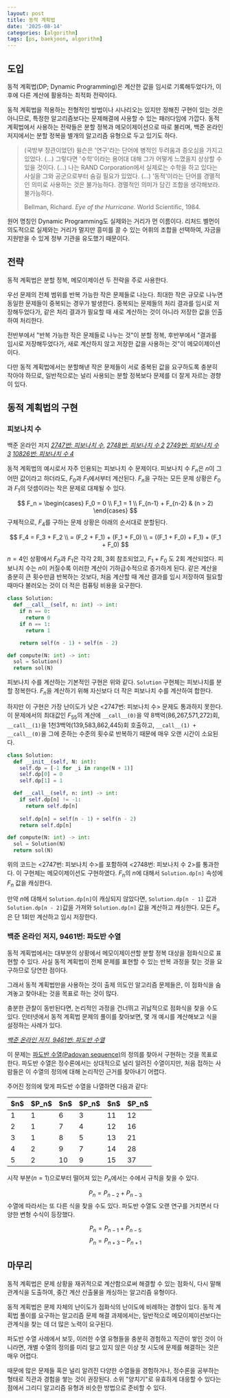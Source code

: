 ```yaml
---
layout: post
title: 동적 계획법
date: '2025-08-14'
categories: [algorithm]
tags: [ps, baekjoon, algorithm]
---
```


## 도입
동적 계획법(DP; Dynamic Programming)은 계산한 값을 임시로 기록해두었다가, 이후에 다른 계산에 활용하는 최적화 전략이다.

동적 계획법을 적용하는 전형적인 방법이나 시나리오는 있지만 정해진 구현이 있는 것은 아니므로, 특정한 알고리즘보다는 문제해결에 사용할 수 있는 패러다임에 가깝다. 동적 계획법에서 사용하는 전략들은 분할 정복과 메모이제이션으로 따로 불리며, 백준 온라인 저지에서는 분할 정복을 별개의 알고리즘 유형으로 두고 있기도 하다.

> (국방부 장관이었던) 윌슨은 '연구'라는 단어에 병적인 두려움과 증오심을 가지고 있었다. (...) 그렇다면 '수학'이라는 용어대 대해 그가 어떻게 느꼈을지 상상할 수 있을 것이다. (...) 나는 RAND Corporation에서 실제로는 수학을 하고 있다는 사실을 그와 공군으로부터 숨길 필요가 있었다. (...) '동적'이라는 단어를 경멸적인 의미로 사용하는 것은 불가능하다. 경멸적인 의미가 담긴 조합을 생각해보라. 불가능하다.
> 
> Bellman, Richard. _Eye of the Hurricane_. World Scientific, 1984.

원어 명칭인 Dynamic Programming도 실제와는 거리가 먼 이름이다. 리처드 벨먼이 의도적으로 실제와는 거리가 멀지만 흥미를 끌 수 있는 어휘의 조합을 선택하여, 자금을 지원받을 수 있게 정부 기관을 유도했기 때문이다.

## 전략
동적 계획법은 분할 정복, 메모이제이션 두 전략을 주로 사용한다.

우선 문제의 전체 범위를 반복 가능한 작은 문제들로 나눈다. 최대한 작은 규모로 나누면 동일한 문제들이 중복되는 경우가 발생한다. 중복되는 문제들의 처리 결과를 임시로 저장해두었다가, 같은 처리 결과가 필요할 때 새로 계산하는 것이 아니라 저장한 값을 인출하여 처리한다.

전반부에서 "반복 가능한 작은 문제들로 나누는 것"이 분할 정복, 후반부에서 "결과를 임시로 저장해두었다가, 새로 계산하지 않고 저장한 값을 사용하는 것"이 메모이제이션이다.

다만 동적 계획법에서는 분할해낸 작은 문제들이 서로 중복된 값을 요구하도록 충분히 작아야 하므로, 일반적으로는 널리 사용되는 분할 정복보다 문제를 더 잘게 자르는 경향이 있다.

## 동적 계획법의 구현
### 피보나치 수
백준 온라인 저지 _[2747번: 피보나치 수](https://www.acmicpc.net/problem/2747)_, _[2748번: 피보나치 수 2](https://www.acmicpc.net/problem/2748)_ _[2749번: 피보나치 수 3](https://www.acmicpc.net/problem/2749)_ _[10826번: 피보나치 수 4](https://www.acmicpc.net/problem/10826)_

동적 계획법의 예시로서 자주 인용되는 피보나치 수 문제이다. 피보나치 수 $F_n$은 $n$이 그 어떤 값이라고 하더라도, $F_0$과 $F_1$에서부터 계산된다. $F_n$을 구하는 모든 문제 상황은 $F_0$과 $F_1$의 덧셈이라는 작은 문제로 대체될 수 있다.

$$
F_n = \begin{cases}
F_0 = 0 \\
F_1 = 1 \\
F_{n-1} + F_{n-2} & (n > 2)
\end{cases}
$$
구체적으로, $F_4$를 구하는 문제 상황은 아래의 순서대로 분할된다.

$$
F_4 = F_3 + F_2 \\
= (F_2 + F_1) + (F_1 + F_0) \\
= ((F_1 + F_0) + F_1) + (F_1 + F_0)
$$

$n=4$인 상황에서 $F_0$과 $F_1$은 각각 2회, 3회 참조되었고, $F_1 + F_0$ 도 2회 계산되었다. 피보나치 수는 $n$이 커질수록 이러한 계산이 기하급수적으로 증가하게 된다. 같은 계산을 충분히 큰 횟수만큼 반복하는 것보다, 처음 계산할 때 계산 결과를 임시 저장하여 필요할 때마다 불러오는 것이 더 적은 컴퓨팅 비용을 요구한다.

```python
class Solution:
  def __call__(self, n: int) -> int:
    if n == 0:
      return 0
    if n == 1:
      return 1

    return self(n - 1) + self(n - 2)

def compute(N: int) -> int:
  sol = Solution()
  return sol(N)
```

피보나치 수를 계산하는 기본적인 구현은 위와 같다. `Solution` 구현체는 피보나치를 분할 정복한다. $F_n$을 계산하기 위해 자신보다 더 작은 피보나치 수를 계산하여 합한다.

하지만 이 구현은 가장 난이도가 낮은 &lt;2747번: 피보나치 수&gt; 문제도 통과하지 못한다. 이 문제에서의 최대값인 $F_{55}$의 계산에 `__call__(0)`을 약 8백억(86,267,571,272)회, `__call__(1)`을 1천3백억(139,583,862,445)회 호출하고, `__call__(1) + __call__(0)`을 그에 준하는 수준의 횟수로 반복하기 때문에 매우 오랜 시간이 소요된다.

```python
class Solution:
  def __init__(self, N: int):
    self.dp = [-1 for _i in range(N + 1)]
    self.dp[0] = 0
    self.dp[1] = 1

  def __call__(self, n: int) -> int:
    if self.dp[n] != -1:
      return self.dp[n]
        
    self.dp[n] = self(n - 1) + self(n - 2)
    return self.dp[n]

def compute(N: int) -> int:
  sol = Solution(N)
  return sol(N)
```

위의 코드는 &lt;2747번: 피보나치 수&gt;를 포함하여 &lt;2748번: 피보나치 수 2&gt;를 통과한다. 이 구현체는 메모이제이션도 구현하였다. $F_n$의 $n$에 대해서 `Solution.dp[n]` 속성에 $F_n$ 값을 캐싱한다.

만약 $n$에 대해서 `Solution.dp[n]`이 캐싱되지 않았다면, `Solution.dp[n - 1]` 값과 `Solution.dp[n - 2]`값을 가져와 `Solution.dp[n]` 값을 계산하고 캐싱한다. 모든 $F_n$은 단 1회만 계산하고 임시 저장한다.

### 백준 온라인 저지, 9461번: 파도반 수열
동적 계획법에서는 대부분의 상황에서 메모이제이션할 분할 정복 대상을 점화식으로 표현할 수 있다. 사실 동적 계획법이 전체 문제를 표현할 수 있는 반복 과정을 찾는 것을 요구하므로 당연한 점이다.

그래서 동적 계획법만을 사용하는 것이 출제 의도인 알고리즘 문제들은, 이 점화식을 숨겨놓고 찾아내는 것을 목표로 하는 것이 많다.

충분한 관찰이 동반된다면, 논리적인 과정을 건너뛰고 귀납적으로 점화식을 찾을 수도 있다. 인터넷에서 동적 계획법 문제의 풀이를 찾아보면, 몇 개 예시를 계산해보고 식을 설정하는 사례가 있다.

_[백준 온라인 저지, 9461번: 파도반 수열](https://www.acmicpc.net/problem/9461)_

이 문제는 [파도반 수열(Padovan sequence)](https://en.wikipedia.org/wiki/Padovan_sequence)의 정의를 찾아서 구현하는 것을 목표로 한다. 파도반 수열은 정수론에서는 상대적으로 널리 알려진 수열이지만, 처음 접하는 사람들은 이 수열의 정의에 대해 논리적인 근거를 찾아내기 어렵다.

주어진 정의에 맞게 파도반 수열을 나열하면 다음과 같다:

<table>
  <thead>
    <tr>
      <th>$n$</th>
      <th>$P_n$</th>
      <th>$n$</th>
      <th>$P_n$</th>
      <th>$n$</th>
      <th>$P_n$</th>
    </tr>
  </thead>
  <tbody>
    <tr>
      <td>1</td>
      <td>1</td>
      <td>6</td>
      <td>3</td>
      <td>11</td>
      <td>12</td>
    </tr>
    <tr>
      <td>2</td>
      <td>1</td>
      <td>7</td>
      <td>4</td>
      <td>12</td>
      <td>16</td>
    </tr>
    <tr>
      <td>3</td>
      <td>1</td>
      <td>8</td>
      <td>5</td>
      <td>13</td>
      <td>21</td>
    </tr>
    <tr>
      <td>4</td>
      <td>2</td>
      <td>9</td>
      <td>7</td>
      <td>14</td>
      <td>28</td>
    </tr>
    <tr>
      <td>5</td>
      <td>2</td>
      <td>10</td>
      <td>9</td>
      <td>15</td>
      <td>37</td>
    </tr>
  </tbody>
</table>

시작 부분($n=1$)으로부터 떨어져 있는 $P_n$에서는 수에서 규칙을 찾을 수 있다.

$$
P_n = P_{n - 2} + P_{n - 3}
$$
수열에 따라서는 또 다른 식을 찾을 수도 있다. 파도반 수열도 오랜 연구를 거치면서 다양한 변형 수식이 등장했다.

$$
P_n=P_{n - 1} + P_{n - 5}
$$
$$
P_n=P_{n + 3} - P_{n + 1}
$$
## 마무리
동적 계획법은 문제 상황을 재귀적으로 계산함으로써 해결할 수 있는 점화식, 다시 말해 관계식을 도출하여, 중간 계산 산출물을 캐싱하는 알고리즘 유형이다.

동적 계획법은 문제 자체의 난이도가 점화식의 난이도에 비례하는 경향이 있다. 동적 계획법 풀이를 요구하는 알고리즘 문제 해결 과제에서는, 일반적으로 메모이제이션보다는 관계식을 찾는 데 더 많은 노력이 요구된다.

파도반 수열 사례에서 보듯, 이러한 수열 유형들을 충분히 경험하고 직관이 쌓인 것이 아니라면, 개별 수열의 정의를 미리 알고 있지 않은 이상 첫 시도에 문제를 해결하는 것은 매우 어렵다.

때문에 많은 문제들 혹은 널리 알려진 다양한 수열들을 경험하거나, 정수론을 공부하는 형태로 직관과 경험을 쌓는 것이 권장된다. 소위 "양치기"로 유효하게 대응할 수 있다는 점에서 그리디 알고리즘 유형과 비슷한 방법으로 준비할 수 있다.
